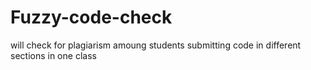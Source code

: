 # Fuzzy-code-check
will check for plagiarism amoung students submitting code in different sections in one class
